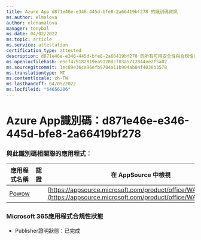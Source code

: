 ```yaml
---
title: Azure App d871e46e-e346-445d-bfe8-2a66419bf278 的識別碼資訊
ms.author: elmalova
author: elenamalova
manager: tonybal
ms.date: 04/02/2022
ms.topic: article
ms.service: attestation
certification_type: attested
description: d871e46e-e346-445d-bfe8-2a66419bf278 的所有可用安全性與合規性資訊。
ms.openlocfilehash: e5cf479182819ea9120dcf83a5712844ee2f5a02
ms.sourcegitcommit: 1ec89e36ca96efb9704a11b904ab84f4030b3578
ms.translationtype: MT
ms.contentlocale: zh-TW
ms.lasthandoff: 04/05/2022
ms.locfileid: "64656206"
---
```

# <a name="azure-app-id-d871e46e-e346-445d-bfe8-2a66419bf278"></a>Azure App識別碼：d871e46e-e346-445d-bfe8-2a66419bf278


### <a name="apps-associated-with-this-id"></a>與此識別碼相關聯的應用程式：
| **應用程式名稱** | **認證** | **在 AppSource 中檢視** |
|--------------|---------------|-----------------------|
| [Powow](../forward/WA200002952.md) |  | [https://appsource.microsoft.com/product/office/WA200002952](https://appsource.microsoft.com/product/office/WA200002952) |

### <a name="microsoft-365-app-compliance-status"></a>Microsoft 365應用程式合規性狀態
- Publisher證明狀態：已完成

